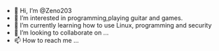 - 👋 Hi, I’m @Zeno203
- 👀 I’m interested in programming,playing guitar and games.
- 🌱 I’m currently learning how to use Linux, programming and security
- 💞️ I’m looking to collaborate on ...
- 📫 How to reach me ...

<!---
Zeno203/Zeno203 is a ✨ special ✨ repository because its `README.md` (this file) appears on your GitHub profile.
You can click the Preview link to take a look at your changes.
--->
